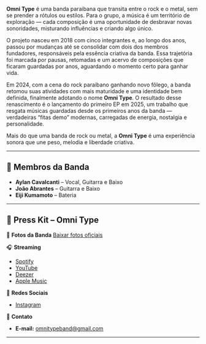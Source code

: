 **Omni Type** é uma banda paraibana que transita entre o rock e o metal, sem se prender a rótulos ou estilos. Para o grupo, a música é um território de exploração — cada composição é uma oportunidade de desbravar novas sonoridades, misturando influências e criando algo único.

O projeto nasceu em 2018 com cinco integrantes e, ao longo dos anos, passou por mudanças até se consolidar com dois dos membros fundadores, responsáveis pela essência criativa da banda. Essa trajetória foi marcada por pausas, retomadas e um acervo de composições que ficaram guardadas por anos, aguardando o momento certo para ganhar vida.

Em 2024, com a cena do rock paraibano ganhando novo fôlego, a banda retomou suas atividades com mais maturidade e uma identidade bem definida, finalmente adotando o nome **Omni Type**. O resultado desse renascimento é o lançamento do primeiro EP em 2025, um trabalho que resgata músicas guardadas desde os primeiros anos da banda — verdadeiras “fitas demo” modernas, carregadas de energia, nostalgia e personalidade.

Mais do que uma banda de rock ou metal, a **Omni Type** é uma experiência sonora que une peso, melodia e liberdade criativa.

---

## 👥 Membros da Banda

* **Aylan Cavalcanti** – Vocal, Guitarra e Baixo
* **João Abrantes** – Guitarra e Baixo
* **Eiji Kumamoto** – Bateria

---

## 🎤 Press Kit – Omni Type

📸 **Fotos da Banda**
[Baixar fotos oficiais](#)

🎧 **Streaming**

* [Spotify](https://open.spotify.com/intl-pt/artist/1SsgzkYScPAA5t2yhZ0W5N?si=L8-Lu9RXSbGK8llhllAVTg)
* [YouTube](https://www.youtube.com/channel/UC-_VMnFe-ZhuXP83EaotwsQ)
* [Deezer](https://www.deezer.com/en/artist/196550597)
* [Apple Music](https://music.apple.com/br/album/my-old-tapes-vol-1-ep/1826901884)

📱 **Redes Sociais**

* [Instagram](https://www.instagram.com/omnitypeband/)

📩 **Contato**

* **E-mail:** [omnitypeband@gmail.com](mailto:omnitypeband@gmail.com)

---
